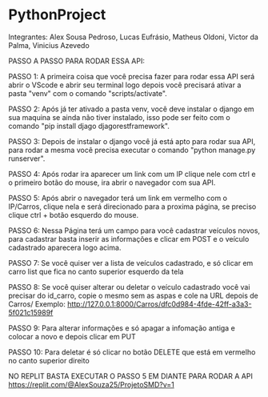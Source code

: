 ﻿# PythonProject 
 Integrantes: Alex Sousa Pedroso, Lucas Eufrásio, Matheus Oldoni, Victor da Palma, Vinicius Azevedo
 
PASSO A PASSO PARA RODAR ESSA API:

PASSO 1:
A primeira coisa que você precisa fazer para rodar essa API será abrir o VScode e abrir seu terminal logo depois você precisará ativar a pasta "venv" com o comando "scripts/activate".

PASSO 2:
Após já ter ativado a pasta venv, você deve instalar o django em sua maquina se ainda não tiver instalado, isso pode ser feito com o comando "pip install djago djagorestframework".

PASSO 3:
Depois de instalar o django você já está apto para rodar sua API, para rodar a mesma você precisa executar o comando "python manage.py runserver".

PASSO 4:
Após rodar ira aparecer um link com um IP clique nele com ctrl e o primeiro botão do mouse, ira abrir o navegador com sua API.

PASSO 5: Após abrir o navegador terá um link em vermelho com o IP/Carros, clique nela e será direcionado para a proxima página, se preciso clique ctrl + botão esquerdo do mouse.

PASSO 6: Nessa Página terá um campo para você cadastrar veículos novos, para cadastrar basta inserir as informações e clicar em POST e o veículo cadastrado aparecera logo acima.

PASSO 7: Se você quiser ver a lista de veículos cadastrado, e só clicar em carro list que fica no canto superior esquerdo da tela

PASSO 8: Se você quiser alterar ou deletar o veículo cadastrado você vai precisar do id_carro, copie o mesmo sem as aspas e cole na URL depois de Carros/ Exemplo: http://127.0.0.1:8000/Carros/dfc0d984-4fde-42ff-a3a3-5f021c15989f

PASSO 9: Para alterar informações e só apagar a infomação antiga e colocar a novo e depois clicar em PUT

PASSO 10: Para deletar é só clicar no botão DELETE que está em vermelho no canto superior direito

NO REPLIT BASTA EXECUTAR O PASSO 5 EM DIANTE PARA RODAR A API
https://replit.com/@AlexSouza25/ProjetoSMD?v=1
